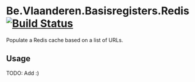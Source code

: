 # Be.Vlaanderen.Basisregisters.Redis [![Build Status](https://github.com/Informatievlaanderen/redis-populator/workflows/CI/badge.svg)](https://github.com/Informatievlaanderen/redis-populator/actions)

Populate a Redis cache based on a list of URLs.

## Usage

TODO: Add :)
